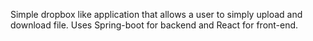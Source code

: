 Simple dropbox like application that allows a user to simply upload and download file.
Uses Spring-boot for backend and React for front-end.
